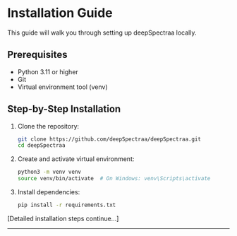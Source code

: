 # Installation Guide

This guide will walk you through setting up deepSpectraa locally.

## Prerequisites

- Python 3.11 or higher
- Git
- Virtual environment tool (venv)

## Step-by-Step Installation

1. Clone the repository:
   ```bash
   git clone https://github.com/deepSpectraa/deepSpectraa.git
   cd deepSpectraa
   ```

2. Create and activate virtual environment:
   ```bash
   python3 -m venv venv
   source venv/bin/activate  # On Windows: venv\Scripts\activate
   ```

3. Install dependencies:
   ```bash
   pip install -r requirements.txt
   ```

[Detailed installation steps continue...]


---
